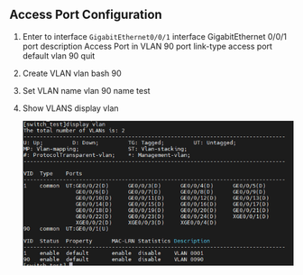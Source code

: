 Access Port Configuration
---


1. Enter to interface `GigabitEthernet0/0/1`
       interface GigabitEthernet 0/0/1
        port description Access Port in VLAN 90
        port link-type access
        port default vlan 90
        quit

2. Create VLAN
        vlan bash 90


3. Set VLAN name
        vlan 90
          name test


4. Show VLANS
        display vlan

    ![png](./images/3.display_vlan.png)
